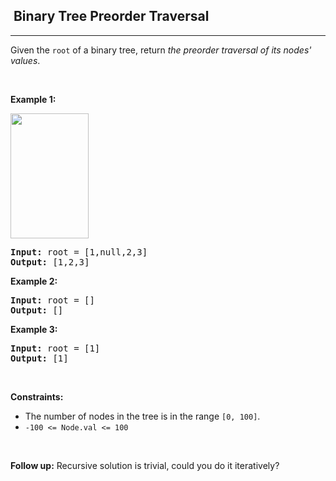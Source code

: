 <h2>  Binary Tree Preorder Traversal</h2><hr><div style="user-select: auto;"><p style="user-select: auto;">Given the <code style="user-select: auto;">root</code> of a binary tree, return <em style="user-select: auto;">the preorder traversal of its nodes' values</em>.</p>

<p style="user-select: auto;">&nbsp;</p>
<p style="user-select: auto;"><strong style="user-select: auto;">Example 1:</strong></p>
<img alt="" src="https://assets.leetcode.com/uploads/2020/09/15/inorder_1.jpg" style="width: 125px; height: 200px; user-select: auto;">
<pre style="user-select: auto;"><strong style="user-select: auto;">Input:</strong> root = [1,null,2,3]
<strong style="user-select: auto;">Output:</strong> [1,2,3]
</pre>

<p style="user-select: auto;"><strong style="user-select: auto;">Example 2:</strong></p>

<pre style="user-select: auto;"><strong style="user-select: auto;">Input:</strong> root = []
<strong style="user-select: auto;">Output:</strong> []
</pre>

<p style="user-select: auto;"><strong style="user-select: auto;">Example 3:</strong></p>

<pre style="user-select: auto;"><strong style="user-select: auto;">Input:</strong> root = [1]
<strong style="user-select: auto;">Output:</strong> [1]
</pre>

<p style="user-select: auto;">&nbsp;</p>
<p style="user-select: auto;"><strong style="user-select: auto;">Constraints:</strong></p>

<ul style="user-select: auto;">
	<li style="user-select: auto;">The number of nodes in the tree is in the range <code style="user-select: auto;">[0, 100]</code>.</li>
	<li style="user-select: auto;"><code style="user-select: auto;">-100 &lt;= Node.val &lt;= 100</code></li>
</ul>

<p style="user-select: auto;">&nbsp;</p>
<p style="user-select: auto;"><strong style="user-select: auto;">Follow up:</strong> Recursive solution is trivial, could you do it iteratively?</p>
</div>